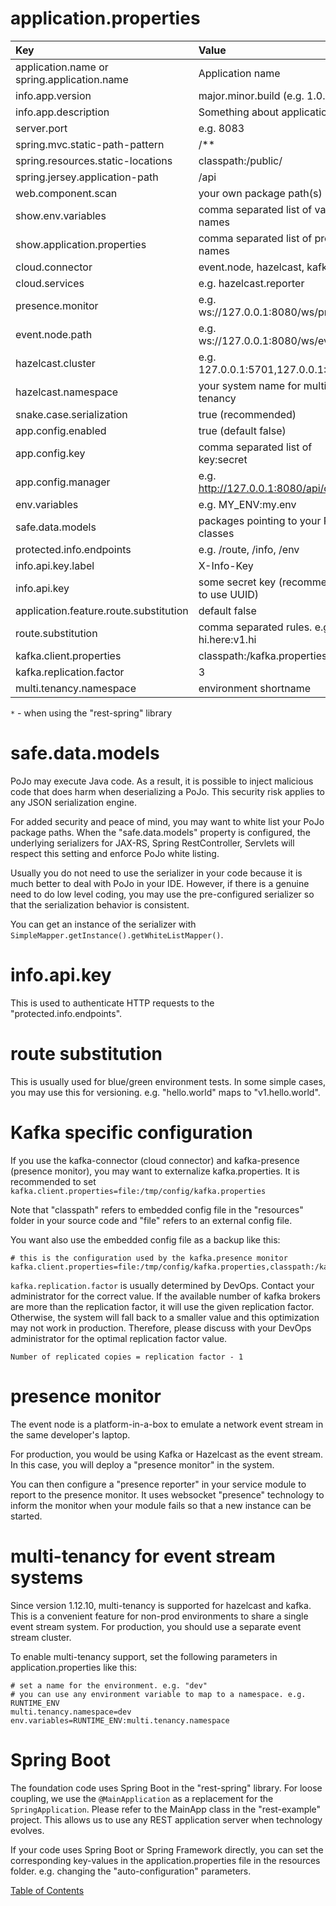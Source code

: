 # application.properties

| Key                                         | Value                                     | Required |
| :-------------------------------------------|:------------------------------------------|:--------:|
| application.name or spring.application.name | Application name                          | Yes      |
| info.app.version                            | major.minor.build (e.g. 1.0.0)            | Yes      |
| info.app.description                        | Something about application               | Yes      |
| server.port                                 | e.g. 8083                                 | Yes*     |
| spring.mvc.static-path-pattern              | /**                                       | Yes*     |
| spring.resources.static-locations           | classpath:/public/                        | Yes*     |
| spring.jersey.application-path              | /api                                      | Yes*     |
| web.component.scan                          | your own package path(s)                  | Yes*     |
| show.env.variables                          | comma separated list of variable names    | Optional*|
| show.application.properties                 | comma separated list of property names    | Optional*|
| cloud.connector                             | event.node, hazelcast, kafka, etc.        | Optional |
| cloud.services                              | e.g. hazelcast.reporter                   | Optional |
| presence.monitor                            | e.g. ws://127.0.0.1:8080/ws/presence      | Optional |
| event.node.path                             | e.g. ws://127.0.0.1:8080/ws/events        | Optional |
| hazelcast.cluster                           | e.g. 127.0.0.1:5701,127.0.0.1:5702        | Optional |
| hazelcast.namespace                         | your system name for multi-tenancy        | Optional |
| snake.case.serialization                    | true (recommended)                        | Optional |
| app.config.enabled                          | true (default false)                      | Optional |
| app.config.key                              | comma separated list of key:secret        | Optional |
| app.config.manager                          | e.g. http://127.0.0.1:8080/api/config     | Optional |
| env.variables                               | e.g. MY_ENV:my.env                        | Optional |
| safe.data.models                            | packages pointing to your PoJo classes    | Optional |
| protected.info.endpoints                    | e.g. /route, /info, /env                  | Optional*|
| info.api.key.label                          | X-Info-Key                                | Optional*|
| info.api.key                                | some secret key (recommended to use UUID) | Optional*|
| application.feature.route.substitution      | default false                             | Optional |
| route.substitution                          | comma separated rules. e.g hi.here:v1.hi  | Optional |
| kafka.client.properties                     | classpath:/kafka.properties               | Kafka    |
| kafka.replication.factor                    | 3                                         | Kafka    |
| multi.tenancy.namespace                     | environment shortname                     | Optional |

`*` - when using the "rest-spring" library

# safe.data.models

PoJo may execute Java code. As a result, it is possible to inject malicious code that does harm when deserializing a PoJo.
This security risk applies to any JSON serialization engine.

For added security and peace of mind, you may want to white list your PoJo package paths.
When the "safe.data.models" property is configured, the underlying serializers for JAX-RS, Spring RestController, Servlets will respect this setting and enforce PoJo white listing.

Usually you do not need to use the serializer in your code because it is much better to deal with PoJo in your IDE.
However, if there is a genuine need to do low level coding, you may use the pre-configured serializer so that the serialization behavior is consistent.

You can get an instance of the serializer with `SimpleMapper.getInstance().getWhiteListMapper()`.

# info.api.key

This is used to authenticate HTTP requests to the "protected.info.endpoints".

# route substitution

This is usually used for blue/green environment tests. In some simple cases, you may use this for versioning. e.g. "hello.world" maps to "v1.hello.world".

# Kafka specific configuration

If you use the kafka-connector (cloud connector) and kafka-presence (presence monitor), you may want to externalize kafka.properties.
It is recommended to set `kafka.client.properties=file:/tmp/config/kafka.properties`

Note that "classpath" refers to embedded config file in the "resources" folder in your source code and "file" refers to an external config file.

You want also use the embedded config file as a backup like this:

```
# this is the configuration used by the kafka.presence monitor
kafka.client.properties=file:/tmp/config/kafka.properties,classpath:/kafka.properties
```

`kafka.replication.factor` is usually determined by DevOps. Contact your administrator for the correct value. 
If the available number of kafka brokers are more than the replication factor, it will use the given replication factor.
Otherwise, the system will fall back to a smaller value and this optimization may not work in production.
Therefore, please discuss with your DevOps administrator for the optimal replication factor value.

```
Number of replicated copies = replication factor - 1
```

# presence monitor

The event node is a platform-in-a-box to emulate a network event stream in the same developer's laptop.

For production, you would be using Kafka or Hazelcast as the event stream. In this case, you will deploy a "presence monitor" in the system.

You can then configure a "presence reporter" in your service module to report to the presence monitor. It uses websocket "presence" technology to inform the monitor when your module fails so that a new instance can be started.

# multi-tenancy for event stream systems

Since version 1.12.10, multi-tenancy is supported for hazelcast and kafka.
This is a convenient feature for non-prod environments to share a single event stream system.
For production, you should use a separate event stream cluster.

To enable multi-tenancy support, set the following parameters in application.properties like this:

```
# set a name for the environment. e.g. "dev"
# you can use any environment variable to map to a namespace. e.g. RUNTIME_ENV
multi.tenancy.namespace=dev
env.variables=RUNTIME_ENV:multi.tenancy.namespace
```

# Spring Boot

The foundation code uses Spring Boot in the "rest-spring" library. For loose coupling, we use the `@MainApplication` as a replacement for the `SpringApplication`. Please refer to the MainApp class in the "rest-example" project.
This allows us to use any REST application server when technology evolves.

If your code uses Spring Boot or Spring Framework directly, you can set the corresponding key-values in the application.properties file in the resources folder. e.g. changing the "auto-configuration" parameters.

[Table of Contents](TABLE-OF-CONTENTS.md)

